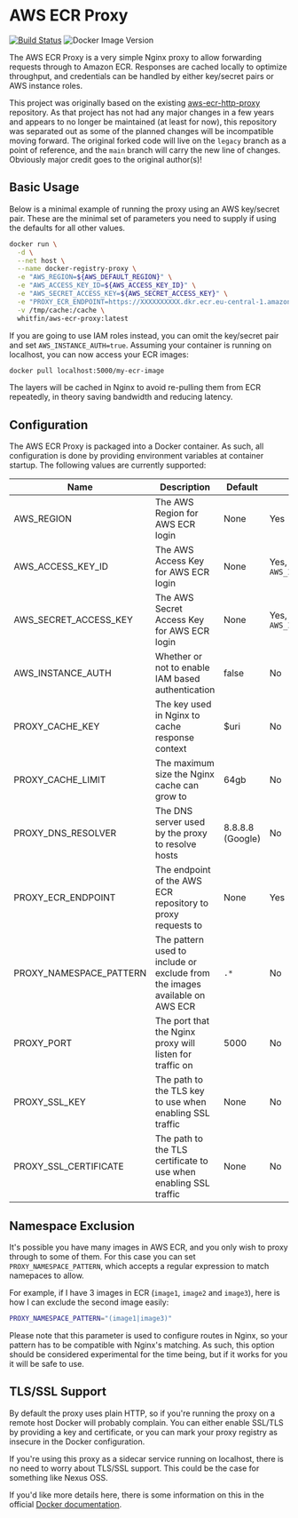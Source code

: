 # AWS ECR Proxy

[![Build Status](https://img.shields.io/github/actions/workflow/status/whitfin/aws-ecr-proxy/ci.yml?branch=main)](https://github.com/whitfin/aws-ecr-proxy/actions) ![Docker Image Version](https://img.shields.io/docker/v/whitfin/aws-ecr-proxy)

The AWS ECR Proxy is a very simple Nginx proxy to allow forwarding requests through to Amazon
ECR. Responses are cached locally to optimize throughput, and credentials can be handled by
either key/secret pairs or AWS instance roles.

This project was originally based on the existing [aws-ecr-http-proxy](https://github.com/Lotto24/aws-ecr-http-proxy)
repository. As that project has not had any major changes in a few years and appears to no longer
be maintained (at least for now), this repository was separated out as some of the planned changes
will be incompatible moving forward. The original forked code will live on the `legacy` branch as
a point of reference, and the `main` branch will carry the new line of changes. Obviously major
credit goes to the original author(s)!

## Basic Usage

Below is a minimal example of running the proxy using an AWS key/secret pair. These
are the minimal set of parameters you need to supply if using the defaults for all
other values.

```sh
docker run \
  -d \
  --net host \
  --name docker-registry-proxy \
  -e "AWS_REGION=${AWS_DEFAULT_REGION}" \
  -e "AWS_ACCESS_KEY_ID=${AWS_ACCESS_KEY_ID}" \
  -e "AWS_SECRET_ACCESS_KEY=${AWS_SECRET_ACCESS_KEY}" \
  -e "PROXY_ECR_ENDPOINT=https://XXXXXXXXXX.dkr.ecr.eu-central-1.amazonaws.com" \
  -v /tmp/cache:/cache \
  whitfin/aws-ecr-proxy:latest
```

If you are going to use IAM roles instead, you can omit the key/secret pair and set
`AWS_INSTANCE_AUTH=true`. Assuming your container is running on localhost, you can
now access your ECR images:

```sh
docker pull localhost:5000/my-ecr-image
```

The layers will be cached in Nginx to avoid re-pulling them from ECR repeatedly,
in theory saving bandwidth and reducing latency.

## Configuration

The AWS ECR Proxy is packaged into a Docker container. As such, all configuration is
done by providing environment variables at container startup. The following values
are currently supported:

| Name                    | Description                                                                 | Default          | Required                                   |
| ----------------------- | --------------------------------------------------------------------------- | ---------------- | ------------------------------------------ |
| AWS_REGION              | The AWS Region for AWS ECR login                                            | None             | Yes                                        |
| AWS_ACCESS_KEY_ID       | The AWS Access Key for AWS ECR login                                        | None             | Yes, if not using `AWS_INSTANCE_AUTH=true` |
| AWS_SECRET_ACCESS_KEY   | The AWS Secret Access Key for AWS ECR login                                 | None             | Yes, if not using `AWS_INSTANCE_AUTH=true` |
| AWS_INSTANCE_AUTH       | Whether or not to enable IAM based authentication                           | false            | No                                         |
| PROXY_CACHE_KEY         | The key used in Nginx to cache response context                             | $uri             | No                                         |
| PROXY_CACHE_LIMIT       | The maximum size the Nginx cache can grow to                                | 64gb             | No                                         |
| PROXY_DNS_RESOLVER      | The DNS server used by the proxy to resolve hosts                           | 8.8.8.8 (Google) | No                                         |
| PROXY_ECR_ENDPOINT      | The endpoint of the AWS ECR repository to proxy requests to                 | None             | Yes                                        |
| PROXY_NAMESPACE_PATTERN | The pattern used to include or exclude from the images available on AWS ECR | `.*`             | No                                         |
| PROXY_PORT              | The port that the Nginx proxy will listen for traffic on                    | 5000             | No                                         |
| PROXY_SSL_KEY           | The path to the TLS key to use when enabling SSL traffic                    | None             | No                                         |
| PROXY_SSL_CERTIFICATE   | The path to the TLS certificate to use when enabling SSL traffic            | None             | No                                         |

## Namespace Exclusion

It's possible you have many images in AWS ECR, and you only wish to proxy through
to some of them. For this case you can set `PROXY_NAMESPACE_PATTERN`, which accepts
a regular expression to match namepaces to allow.

For example, if I have 3 images in ECR (`image1`, `image2` and `image3`), here is
how I can exclude the second image easily:

```sh
PROXY_NAMESPACE_PATTERN="(image1|image3)"
```

Please note that this parameter is used to configure routes in Nginx, so your pattern
has to be compatible with Nginx's matching. As such, this option should be considered
experimental for the time being, but if it works for you it will be safe to use.

## TLS/SSL Support

By default the proxy uses plain HTTP, so if you're running the proxy on a remote host
Docker will probably complain. You can either enable SSL/TLS by providing a key and
certificate, or you can mark your proxy registry as insecure in the Docker configuration.

If you're using this proxy as a sidecar service running on localhost, there is no need
to worry about TLS/SSL support. This could be the case for something like Nexus OSS.

If you'd like more details here, there is some information on this in the official
[Docker documentation](https://docs.docker.com/engine/reference/commandline/dockerd/#insecure-registries).

